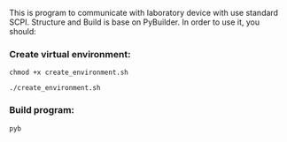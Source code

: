 This is program to communicate with laboratory device with use standard SCPI. Structure and Build is base on PyBuilder.
In order to use it, you should:

### Create virtual environment:

`chmod +x create_environment.sh`

`./create_environment.sh`

### Build program:

`pyb`